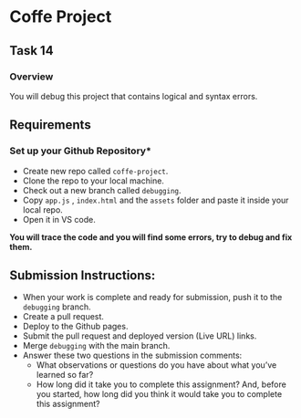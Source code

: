 # Coffe Project

## Task 14

### **Overview**

You will debug this project that contains logical and syntax errors.

## **Requirements**

### **Set up your Github Repository***

- Create new repo called `coffe-project`.
- Clone the repo to your local machine.
- Check out a new branch called `debugging`.
- Copy `app.js` , `index.html` and the `assets` folder and paste it inside your local repo.
- Open it in VS code.

**You will trace the code and you will find some errors, try to debug and fix them.**

## Submission Instructions:
- When your work is complete and ready for submission, push it to the `debugging` branch.
- Create a pull request.
- Deploy to the Github pages.
- Submit the pull request and deployed version (Live URL) links.
- Merge `debugging` with the main branch.
- Answer these two questions in the submission comments: 
    - What observations or questions do you have about what you’ve learned so far?
    - How long did it take you to complete this assignment? And, before you started, how long did you think it would take you to complete this assignment?